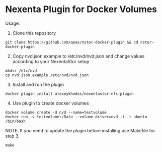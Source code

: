 Nexenta Plugin for Docker Volumes
======================================

Usage:
1) Clone this repository
```
git clone https://github.com/qeas/nstor-docker-plugin && cd nstor-docker-plugin
```
2) Copy nvd.json.example to /etc/nvd/nvd.json and change values according to your NexentaStor setup
```
mkdir /etc/nvd
cp nvd.json.example /etc/nvd/nvd.json
```
3) Install and run the plugin
```
docker plugin install alexeykhodos/nexentastor-nfs-plugin
```
4) Use plugin to create docker volumes
```
docker volume create -d nvd --name=testvolume
docker run -v testvolume:/Data --volume-driver=nvd -i -t ubuntu /bin/bash
```

NOTE:
If you need to update the plugin before installing use Makefile for step 3.
```
make
```
